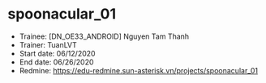 # spoonacular_01
+ Trainee: [DN_OE33_ANDROID] Nguyen Tam Thanh
+ Trainer: TuanLVT
+ Start date: 06/12/2020
+ End date: 06/26/2020
+ Redmine: https://edu-redmine.sun-asterisk.vn/projects/spoonacular_01

